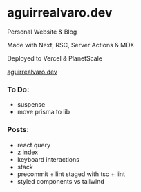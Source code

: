 # aguirrealvaro.dev

Personal Website & Blog

Made with Next, RSC, Server Actions & MDX

Deployed to Vercel & PlanetScale

[aguirrealvaro.dev](https://aguirrealvaro.dev)

### To Do:

- suspense
- move prisma to lib

### Posts:

- react query
- z index
- keyboard interactions
- stack
- precommit + lint staged with tsc + lint
- styled components vs tailwind
